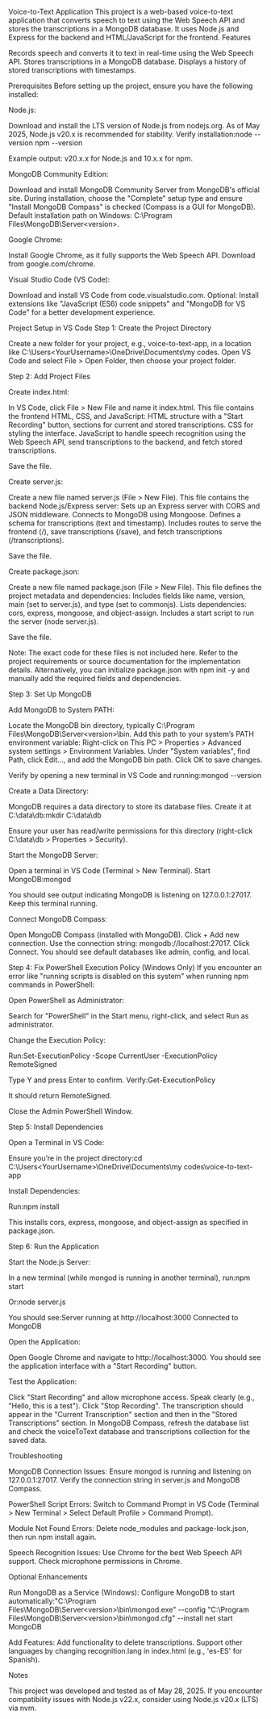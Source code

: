 Voice-to-Text Application
This project is a web-based voice-to-text application that converts speech to text using the Web Speech API and stores the transcriptions in a MongoDB database. It uses Node.js and Express for the backend and HTML/JavaScript for the frontend.
Features

Records speech and converts it to text in real-time using the Web Speech API.
Stores transcriptions in a MongoDB database.
Displays a history of stored transcriptions with timestamps.

Prerequisites
Before setting up the project, ensure you have the following installed:

Node.js:

Download and install the LTS version of Node.js from nodejs.org. As of May 2025, Node.js v20.x is recommended for stability.
Verify installation:node --version
npm --version

Example output: v20.x.x for Node.js and 10.x.x for npm.


MongoDB Community Edition:

Download and install MongoDB Community Server from MongoDB's official site.
During installation, choose the "Complete" setup type and ensure "Install MongoDB Compass" is checked (Compass is a GUI for MongoDB).
Default installation path on Windows: C:\Program Files\MongoDB\Server\<version>.


Google Chrome:

Install Google Chrome, as it fully supports the Web Speech API. Download from google.com/chrome.


Visual Studio Code (VS Code):

Download and install VS Code from code.visualstudio.com.
Optional: Install extensions like "JavaScript (ES6) code snippets" and "MongoDB for VS Code" for a better development experience.



Project Setup in VS Code
Step 1: Create the Project Directory

Create a new folder for your project, e.g., voice-to-text-app, in a location like C:\Users\<YourUsername>\OneDrive\Documents\my codes\.
Open VS Code and select File > Open Folder, then choose your project folder.

Step 2: Add Project Files

Create index.html:

In VS Code, click File > New File and name it index.html.
This file contains the frontend HTML, CSS, and JavaScript:
HTML structure with a "Start Recording" button, sections for current and stored transcriptions.
CSS for styling the interface.
JavaScript to handle speech recognition using the Web Speech API, send transcriptions to the backend, and fetch stored transcriptions.


Save the file.


Create server.js:

Create a new file named server.js (File > New File).
This file contains the backend Node.js/Express server:
Sets up an Express server with CORS and JSON middleware.
Connects to MongoDB using Mongoose.
Defines a schema for transcriptions (text and timestamp).
Includes routes to serve the frontend (/), save transcriptions (/save), and fetch transcriptions (/transcriptions).


Save the file.


Create package.json:

Create a new file named package.json (File > New File).
This file defines the project metadata and dependencies:
Includes fields like name, version, main (set to server.js), and type (set to commonjs).
Lists dependencies: cors, express, mongoose, and object-assign.
Includes a start script to run the server (node server.js).


Save the file.




Note: The exact code for these files is not included here. Refer to the project requirements or source documentation for the implementation details. Alternatively, you can initialize package.json with npm init -y and manually add the required fields and dependencies.

Step 3: Set Up MongoDB

Add MongoDB to System PATH:

Locate the MongoDB bin directory, typically C:\Program Files\MongoDB\Server\<version>\bin.
Add this path to your system’s PATH environment variable:
Right-click on This PC > Properties > Advanced system settings > Environment Variables.
Under "System variables", find Path, click Edit…, and add the MongoDB bin path.
Click OK to save changes.


Verify by opening a new terminal in VS Code and running:mongod --version




Create a Data Directory:

MongoDB requires a data directory to store its database files. Create it at C:\data\db:mkdir C:\data\db


Ensure your user has read/write permissions for this directory (right-click C:\data\db > Properties > Security).


Start the MongoDB Server:

Open a terminal in VS Code (Terminal > New Terminal).
Start MongoDB:mongod


You should see output indicating MongoDB is listening on 127.0.0.1:27017.
Keep this terminal running.


Connect MongoDB Compass:

Open MongoDB Compass (installed with MongoDB).
Click + Add new connection.
Use the connection string: mongodb://localhost:27017.
Click Connect. You should see default databases like admin, config, and local.



Step 4: Fix PowerShell Execution Policy (Windows Only)
If you encounter an error like "running scripts is disabled on this system" when running npm commands in PowerShell:

Open PowerShell as Administrator:

Search for "PowerShell" in the Start menu, right-click, and select Run as administrator.


Change the Execution Policy:

Run:Set-ExecutionPolicy -Scope CurrentUser -ExecutionPolicy RemoteSigned


Type Y and press Enter to confirm.
Verify:Get-ExecutionPolicy

It should return RemoteSigned.


Close the Admin PowerShell Window.


Step 5: Install Dependencies

Open a Terminal in VS Code:

Ensure you’re in the project directory:cd C:\Users\<YourUsername>\OneDrive\Documents\my codes\voice-to-text-app




Install Dependencies:

Run:npm install


This installs cors, express, mongoose, and object-assign as specified in package.json.



Step 6: Run the Application

Start the Node.js Server:

In a new terminal (while mongod is running in another terminal), run:npm start


Or:node server.js


You should see:Server running at http://localhost:3000
Connected to MongoDB




Open the Application:

Open Google Chrome and navigate to http://localhost:3000.
You should see the application interface with a "Start Recording" button.


Test the Application:

Click "Start Recording" and allow microphone access.
Speak clearly (e.g., "Hello, this is a test").
Click "Stop Recording". The transcription should appear in the "Current Transcription" section and then in the "Stored Transcriptions" section.
In MongoDB Compass, refresh the database list and check the voiceToText database and transcriptions collection for the saved data.



Troubleshooting

MongoDB Connection Issues:
Ensure mongod is running and listening on 127.0.0.1:27017.
Verify the connection string in server.js and MongoDB Compass.


PowerShell Script Errors:
Switch to Command Prompt in VS Code (Terminal > New Terminal > Select Default Profile > Command Prompt).


Module Not Found Errors:
Delete node_modules and package-lock.json, then run npm install again.


Speech Recognition Issues:
Use Chrome for the best Web Speech API support.
Check microphone permissions in Chrome.



Optional Enhancements

Run MongoDB as a Service (Windows):
Configure MongoDB to start automatically:"C:\Program Files\MongoDB\Server\<version>\bin\mongod.exe" --config "C:\Program Files\MongoDB\Server\<version>\bin\mongod.cfg" --install
net start MongoDB




Add Features:
Add functionality to delete transcriptions.
Support other languages by changing recognition.lang in index.html (e.g., 'es-ES' for Spanish).



Notes

This project was developed and tested as of May 28, 2025.
If you encounter compatibility issues with Node.js v22.x, consider using Node.js v20.x (LTS) via nvm.


